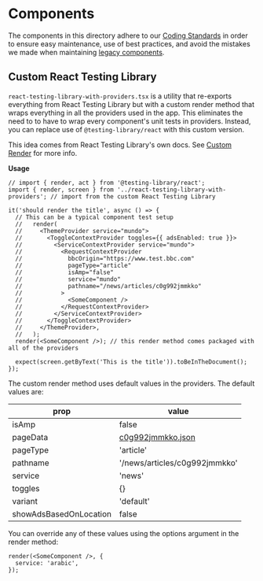 # Components

The components in this directory adhere to our [Coding Standards](../../../docs/Coding-Standards/README.md) in order to ensure easy maintenance, use of best practices, and avoid the mistakes we made when maintaining [legacy components](../legacy/README.md).

## Custom React Testing Library

`react-testing-library-with-providers.tsx` is a utility that re-exports everything from React Testing Library but with a custom render method that wraps everything in all the providers used in the app. This eliminates the need to to have to wrap every component's unit tests in providers. Instead, you can replace use of `@testing-library/react` with this custom version.

This idea comes from React Testing Library's own docs. See [Custom Render](https://testing-library.com/docs/react-testing-library/setup/#custom-render) for more info.

**Usage**

```tsx
// import { render, act } from '@testing-library/react';
import { render, screen } from '../react-testing-library-with-providers'; // import from the custom React Testing Library

it('should render the title', async () => {
  // This can be a typical component test setup
  //   render(
  //     <ThemeProvider service="mundo">
  //       <ToggleContextProvider toggles={{ adsEnabled: true }}>
  //         <ServiceContextProvider service="mundo">
  //           <RequestContextProvider
  //             bbcOrigin="https://www.test.bbc.com"
  //             pageType="article"
  //             isAmp="false"
  //             service="mundo"
  //             pathname="/news/articles/c0g992jmmkko"
  //           >
  //             <SomeComponent />
  //           </RequestContextProvider>
  //         </ServiceContextProvider>
  //       </ToggleContextProvider>
  //     </ThemeProvider>,
  //   );
  render(<SomeComponent />); // this render method comes packaged with all of the providers

  expect(screen.getByText('This is the title')).toBeInTheDocument();
});
```

The custom render method uses default values in the providers. The default values are:

| prop                    | value                                                              |
| ----------------------- | -------------------------------------------------------------------|
| isAmp                   | false                                                              |
| pageData                | [c0g992jmmkko.json](../../../data/news/articles/c0g992jmmkko.json) |
| pageType                | 'article'                                                          |
| pathname                | '/news/articles/c0g992jmmkko'                                      |
| service                 | 'news'                                                             |
| toggles                 | {}                                                                 |
| variant                 | 'default'                                                          |
| showAdsBasedOnLocation  | false                                                              |

You can override any of these values using the options argument in the render method:

```tsx
render(<SomeComponent />, {
  service: 'arabic',
});
```

